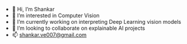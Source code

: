 - 👋 Hi, I’m Shankar
- 👀 I’m interested in Computer Vision
- 🌱 I’m currently working on interpreting Deep Learning vision models
- 💞️ I’m looking to collaborate on explainable AI projects
- 📫 shankar.ve007@gmail.com

<!---
Shankar0x/Shankar0x is a ✨ special ✨ repository because its `README.md` (this file) appears on your GitHub profile.
You can click the Preview link to take a look at your changes.
--->
